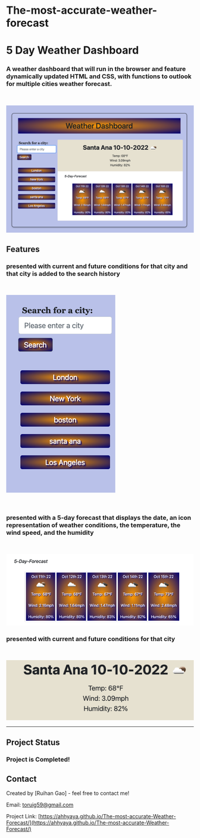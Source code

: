 # The-most-accurate-weather-forecast

# 5 Day Weather Dashboard


### A weather dashboard that will run in the browser and feature dynamically updated HTML and CSS, with functions to outlook for multiple cities weather forecast.

<br>

![webpage](/assets/images/1.png)

## Features
### presented with current and future conditions for that city and that city is added to the search history
<br>

![webpage](/assets/images/2.png)

<br>

### presented with a 5-day forecast that displays the date, an icon representation of weather conditions, the temperature, the wind speed, and the humidity

<br>

![webpage](/assets/images/3.png)


### presented with current and future conditions for that city
<br>

![webpage](/assets/images/4.png)


---

## Project Status

### Project is Completed!

## Contact

Created by [Ruihan Gao] - feel free to contact me!

Email: toruig59@gmail.com

Project Link: [https://ahhyaya.github.io/The-most-accurate-Weather-Forecast/](https://ahhyaya.github.io/The-most-accurate-Weather-Forecast/)